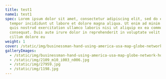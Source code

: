 ```yaml
---
title: test1
name1: test1
spec: Lorem ipsum dolor sit amet, consectetur adipiscing elit, sed do eiusmod
  tempor incididunt ut labore et dolore magna aliqua. Ut enim ad minim veniam,
  quis nostrud exercitation ullamco laboris nisi ut aliquip ex ea commodo
  consequat. Duis aute irure dolor in reprehenderit in voluptate velit esse
  cillum dolore eu
weight: 1
cover: /static/img/businessman-hand-using-america-usa-map-globe-network-hologram.jpg
galleryImages:
  - /static/img/businessman-hand-using-america-usa-map-globe-network-hologram.jpg
  - /static/img/2109_m10_i003_n006.jpg
  - /static/img/27959.jpg
  - /static/img/1198.jpg
---
```

